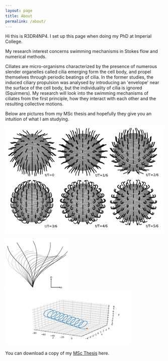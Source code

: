 ```yaml
---
layout: page
title: About
permalink: /about/
---
```



Hi this is R3DR4NP4. I set up this page when doing my PhD at Imperial College.

My research interest concerns swimming mechanisms in Stokes flow and numerical methods.

Ciliates are micro-organisms characterized by the presence of numerous slender organelles called cilia emerging form the cell body, and propel themselves through periodic beatings of cilia. In the former studies, the induced ciliary propulsion was analysed by introducing an 'envelope' near the surface of the cell body, but the individuality of cilia is ignored (Squirmers). My research will look into the swimming mechanisms of ciliates from the first principle, how they interact with each other and the resulting collective motions.

Below are pictures from my MSc thesis and hopefully they give you an intuition of what I am studying.

<img src="/pic/pattern.png" alt="pattern" width="600">

<br>

<img src="/pic/ciliary.png" alt="ciliary" width="200"> <img src="/pic/oblique.png" alt="oblique" width="400">

You can download a copy of my [MSc Thesis](/pdf/msc.pdf) here.

